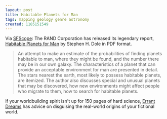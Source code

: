 ```yaml
---
layout: post
title: Habitable Planets for Man
tags: mapping geology genre astronomy
created: 1185151549
---
```

<!-- links checked 31-Jan-2015 -->

Via [SFScope](http://sfscope.com/2007/07/habitable-planets-for-man-avai/):  The RAND Corporation has released its legendary report, [Habitable Planets for Man](http://www.rand.org/pubs/reports/R414/) by Stephen H. Dole in PDF format.

> An attempt to make an estimate of the probabilities of finding planets habitable to man, where they might be found, and the number there may be in our own galaxy. The characteristics of a planet that can provide an acceptable environment for man are presented in detail.  The stars nearest the earth, most likely to possess habitable planets, are itemized. <!--break--> The author also discusses special and unusual planets that may be discovered, how new environments might affect people who migrate to them, how to search for habitable planets.

If your worldbuilding spirit isn't up for 150 pages of hard science, [Errant Dreams](http://www.errantdreams.com/2007/07/case-study-in-stealing-from-history/) has advice on disguising the real-world origins of your fictional world.
